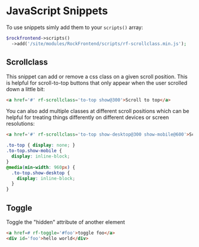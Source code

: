 # JavaScript Snippets

To use snippets simly add them to your `scripts()` array:

```php
$rockfrontend->scripts()
  ->add('/site/modules/RockFrontend/scripts/rf-scrollclass.min.js');
```

## Scrollclass

This snippet can add or remove a css class on a given scroll position. This is helpful for scroll-to-top buttons that only appear when the user scrolled down a little bit:

```html
<a href='#' rf-scrollclass='to-top show@300'>Scroll to top</a>
```

You can also add multiple classes at different scroll positions which can be helpful for treating things differently on different devices or screen resolutions:

```html
<a href='#' rf-scrollclass='to-top show-desktop@300 show-mobile@600'>Scroll to top</a>
```

```css
.to-top { display: none; }
.to-top.show-mobile {
  display: inline-block;
}
@media(min-width: 960px) {
  .to-top.show-desktop {
    display: inline-block;
  }
}
```

## Toggle

Toggle the "hidden" attribute of another element

```html
<a href=# rf-toggle='#foo'>toggle foo</a>
<div id='foo'>hello world</div>
```
